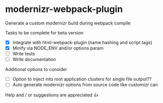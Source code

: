 # modernizr-webpack-plugin

Generate a custom modernizr build during webpack compile

Tasks to be complete for beta version

- [x] Integrate with html-webpack-plugin (name hashing and script tags)
- [x] Minify via NODE_ENV and/or options param 
- [ ] Write tests 
- [ ] Write documentation

Additional options to consider

- [ ] Option to inject into root application clusters for single file output??
- [ ] Auto generate modernizr options from source code like customizr can 

Help and / or suggestions are appreciated :thumbsup: